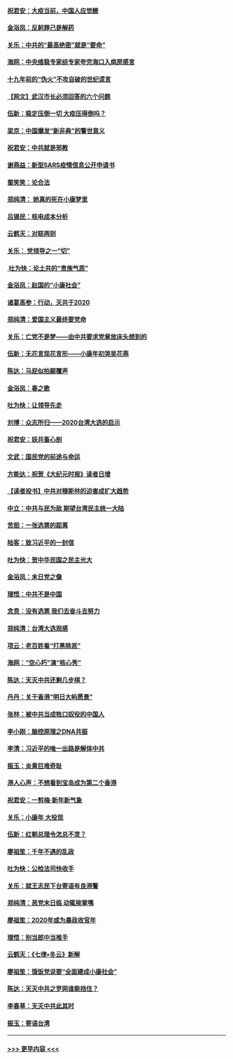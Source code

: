 #### [祝君安：大疫当前，中国人应觉醒](../pages/nsc993/n11821946.md?t=01270144) 
#### [金浴凤：反躬罪己是解药](../pages/nsc993/n11820280.md?t=01270144) 
#### [关乐：中共的“最高绝密”就是“要命”](../pages/nsc993/n11816946.md?t=01270144) 
#### [海网：中央维稳专家组专家夸完海口入病房感言](../pages/nsc993/n11815138.md?t=01270144) 
#### [十九年前的“伪火”不攻自破的世纪谎言](../pages/nsc993/n11813238.md?t=01270144) 
#### [【网文】武汉市长必须回答的六个问题](../pages/nsc993/n11813848.md?t=01270144) 
#### [伍新：稳定压倒一切 大疫压得倒吗？](../pages/nsc993/n11812634.md?t=01270144) 
#### [梁京：中国爆发“新非典”的警世意义](../pages/nsc993/n11812554.md?t=01270144) 
#### [祝君安：中共就是邪教](../pages/nsc993/n11812431.md?t=01270144) 
#### [谢燕益：新型SARS疫情信息公开申请书](../pages/nsc993/n11808840.md?t=01270144) 
#### [蜀笑笑：论合法](../pages/nsc993/n11808064.md?t=01270144) 
#### [郑纯清： 她真的死在小康梦里](../pages/nsc993/n11806623.md?t=01270144) 
#### [吕锡民：核电成本分析](../pages/nsc993/n11806284.md?t=01270144) 
#### [云鹤天：对联两则](../pages/nsc993/n11805957.md?t=01270144) 
#### [关乐： 党领导之一“切”](../pages/nsc993/n11804505.md?t=01270144) 
#### [ 吐为快：论土共的“贵族气质”](../pages/nsc993/n11804490.md?t=01270144) 
#### [金浴凤：赵国的“小康社会”](../pages/nsc993/n11804452.md?t=01270144) 
#### [诸葛高参：行动，灭共于2020](../pages/nsc993/n11804120.md?t=01270144) 
#### [郑纯清：爱国主义最终要党命](../pages/nsc993/n11802197.md?t=01270144) 
#### [关乐：亡党不是梦——由中共要求党章放床头想到的](../pages/nsc993/n11802156.md?t=01270144) 
#### [伍新：无花言现花言形——小康年初哭吴花燕](../pages/nsc993/n11800044.md?t=01270144) 
#### [陈达：马屁似拍颠覆声](../pages/nsc993/n11800010.md?t=01270144) 
#### [金浴凤：春之歌](../pages/nsc993/n11797687.md?t=01270144) 
#### [吐为快：让领导先走](../pages/nsc993/n11797512.md?t=01270144) 
#### [刘博：众志所归——2020台湾大选的启示](../pages/nsc993/n11796878.md?t=01270144) 
#### [祝君安：妖共畜心剖](../pages/nsc993/n11794273.md?t=01270144) 
#### [文武：国民党的前途与命运](../pages/nsc993/n11794198.md?t=01270144) 
#### [方能达：祝贺《大纪元时报》读者日增](../pages/nsc993/n11793807.md?t=01270144) 
#### [【读者投书】中共对穆斯林的迫害成扩大趋势](../pages/nsc993/n11791371.md?t=01270144) 
#### [中立：中共与民为敌 期望台湾民主统一大陆](../pages/nsc993/n11790392.md?t=01270144) 
#### [苦胆：一张选票的距离](../pages/nsc993/n11788914.md?t=01270144) 
#### [陆客：致习近平的一封信](../pages/nsc993/n11788867.md?t=01270144) 
#### [吐为快：贺中华民国之民主光大](../pages/nsc993/n11788618.md?t=01270144) 
#### [金浴凤：末日党之像](../pages/nsc993/n11787475.md?t=01270144) 
#### [理悟：中共不是中国](../pages/nsc993/n11787463.md?t=01270144) 
#### [念贲：没有选票  我们去奋斗去努力](../pages/nsc993/n11787398.md?t=01270144) 
#### [郑纯清：台湾大选观感](../pages/nsc993/n11786210.md?t=01270144) 
#### [项云：老百姓看“打黑除恶”](../pages/nsc993/n11785398.md?t=01270144) 
#### [海网：“空心朽”演“核心秀”](../pages/nsc993/n11783874.md?t=01270144) 
#### [陈达：天灭中共还剩几步棋？](../pages/nsc993/n11783719.md?t=01270144) 
#### [丹丹：关于香港“明日大屿愿景”](../pages/nsc993/n11783273.md?t=01270144) 
#### [张林：被中共当成牲口奴役的中国人](../pages/nsc993/n11782397.md?t=01270144) 
#### [李小刚：脑控原理之DNA共振](../pages/nsc993/n11780962.md?t=01270144) 
#### [李清：习近平的唯一出路是解体中共](../pages/nsc993/n11780866.md?t=01270144) 
#### [振玉：炎黄巨难奇耻](../pages/nsc993/n11779632.md?t=01270144) 
#### [港人心声：不想看到宝岛成为第二个香港](../pages/nsc993/n11778817.md?t=01270144) 
#### [祝君安：一剪梅‧新年新气象](../pages/nsc993/n11776340.md?t=01270144) 
#### [关乐：小康年 大役现](../pages/nsc993/n11774213.md?t=01270144) 
#### [伍新：红朝总理令怎总不灵？](../pages/nsc993/n11770813.md?t=01270144) 
#### [廖祖笙：千年不遇的乱政](../pages/nsc993/n11770373.md?t=01270144) 
#### [吐为快：公检法司快收手](../pages/nsc993/n11770359.md?t=01270144) 
#### [关乐：就王志民下台寄语有良港警](../pages/nsc993/n11769903.md?t=01270144) 
#### [郑纯清：恶党末日临 动辄挨掌嘴](../pages/nsc993/n11769356.md?t=01270144) 
#### [廖祖笙：2020年或为暴政收官年](../pages/nsc993/n11768216.md?t=01270144) 
#### [理悟：别当郎中当推手](../pages/nsc993/n11768243.md?t=01270144) 
#### [云鹤天：《七律▪冬云》新解](../pages/nsc993/n11768204.md?t=01270144) 
#### [廖祖笙：饿饭党说要“全面建成小康社会”](../pages/nsc993/n11767482.md?t=01270144) 
#### [陈达：天灭中共之罗网谁能挡住？](../pages/nsc993/n11767465.md?t=01270144) 
#### [李春草：天灭中共此其时](../pages/nsc993/n11767452.md?t=01270144) 
#### [振玉：寄语台湾](../pages/nsc993/n11767432.md?t=01270144) 

----
#### [ >>> 更早内容 <<< ](../indexes/nsc993-earlier.md)
